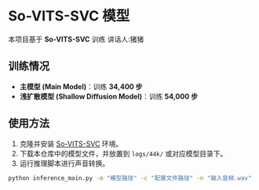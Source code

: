 # So-VITS-SVC 模型

本项目基于 **So-VITS-SVC** 训练 
讲话人:猪猪

## 训练情况
- **主模型 (Main Model)**：训练 **34,400 步**  
- **浅扩散模型 (Shallow Diffusion Model)**：训练 **54,000 步**

## 使用方法
1. 克隆并安装 [So-VITS-SVC](https://github.com/svc-develop-team/so-vits-svc) 环境。  
2. 下载本仓库中的模型文件，并放置到 `logs/44k/` 或对应模型目录下。  
3. 运行推理脚本进行声音转换。

```bash
python inference_main.py -m "模型路径" -c "配置文件路径" -n "输入音频.wav" -t 0